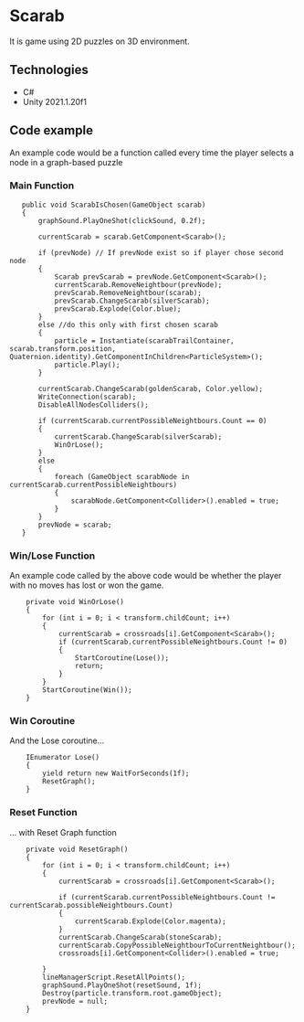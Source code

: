 # Scarab
It is game using 2D puzzles on 3D environment.
## Technologies
* C#
* Unity 2021.1.20f1
## Code example
An example code would be a function called every time the player selects a node in a graph-based puzzle

### Main Function

 ```
    public void ScarabIsChosen(GameObject scarab)
    {
        graphSound.PlayOneShot(clickSound, 0.2f);

        currentScarab = scarab.GetComponent<Scarab>();

        if (prevNode) // If prevNode exist so if player chose second node
        {
            Scarab prevScarab = prevNode.GetComponent<Scarab>();
            currentScarab.RemoveNeightbour(prevNode);
            prevScarab.RemoveNeightbour(scarab);
            prevScarab.ChangeScarab(silverScarab);
            prevScarab.Explode(Color.blue);
        }
        else //do this only with first chosen scarab
        {
            particle = Instantiate(scarabTrailContainer, scarab.transform.position, Quaternion.identity).GetComponentInChildren<ParticleSystem>();
            particle.Play();
        }

        currentScarab.ChangeScarab(goldenScarab, Color.yellow);
        WriteConnection(scarab);
        DisableAllNodesColliders();

        if (currentScarab.currentPossibleNeightbours.Count == 0)
        {
            currentScarab.ChangeScarab(silverScarab);
            WinOrLose();
        }
        else
        {
            foreach (GameObject scarabNode in currentScarab.currentPossibleNeightbours)
            {
                scarabNode.GetComponent<Collider>().enabled = true;
            }
        }
        prevNode = scarab;
    }
 ```   
### Win/Lose Function
An example code called by the above code would be whether the player with no moves has lost or won the game.

```
    private void WinOrLose()
    {
        for (int i = 0; i < transform.childCount; i++)
        {
            currentScarab = crossroads[i].GetComponent<Scarab>();
            if (currentScarab.currentPossibleNeightbours.Count != 0)
            {
                StartCoroutine(Lose());
                return;
            }
        }
        StartCoroutine(Win());
    }
 ```   
### Win Coroutine
And the Lose coroutine...

```
    IEnumerator Lose()
    {
        yield return new WaitForSeconds(1f);
        ResetGraph();
    }
 ```   
### Reset Function
... with Reset Graph function

```
    private void ResetGraph()
    {
        for (int i = 0; i < transform.childCount; i++)
        {
            currentScarab = crossroads[i].GetComponent<Scarab>();

            if (currentScarab.currentPossibleNeightbours.Count != currentScarab.possibleNeightbours.Count)
            {
                currentScarab.Explode(Color.magenta);
            }
            currentScarab.ChangeScarab(stoneScarab);
            currentScarab.CopyPossibleNeightbourToCurrentNeightbour();
            crossroads[i].GetComponent<Collider>().enabled = true;

        }
        lineManagerScript.ResetAllPoints();
        graphSound.PlayOneShot(resetSound, 1f);
        Destroy(particle.transform.root.gameObject);
        prevNode = null;
    }
 ```   
